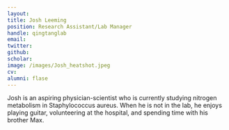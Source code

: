 ```yaml
---
layout: 
title: Josh Leeming
position: Research Assistant/Lab Manager
handle: qingtanglab
email: 
twitter: 
github: 
scholar: 
image: /images/Josh_heatshot.jpeg
cv: 
alumni: flase
---
```


Josh is an aspiring physician-scientist who is currently studying nitrogen metabolism in Staphylococcus aureus. When he is not in the lab, he enjoys playing guitar, volunteering at the hospital, and spending time with his brother Max.


